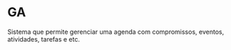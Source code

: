 # GA
Sistema que permite gerenciar uma agenda com compromissos, eventos, atividades, tarefas e etc.
